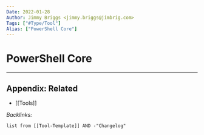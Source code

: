 ```yaml
---
Date: 2022-01-28
Author: Jimmy Briggs <jimmy.briggs@jimbrig.com>
Tags: ["#Type/Tool"]
Alias: ["PowerShell Core"]
---
```


# PowerShell Core

***

## Appendix: Related

- [[Tools]]

*Backlinks:*

```dataview
list from [[Tool-Template]] AND -"Changelog"
```